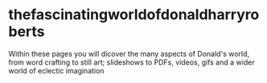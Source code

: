 # thefascinatingworldofdonaldharryroberts
Within these pages you will dicover the many aspects of Donald's world, from word crafting to still art; slideshows to PDFs, videos, gifs and a wider world of eclectic imagination
